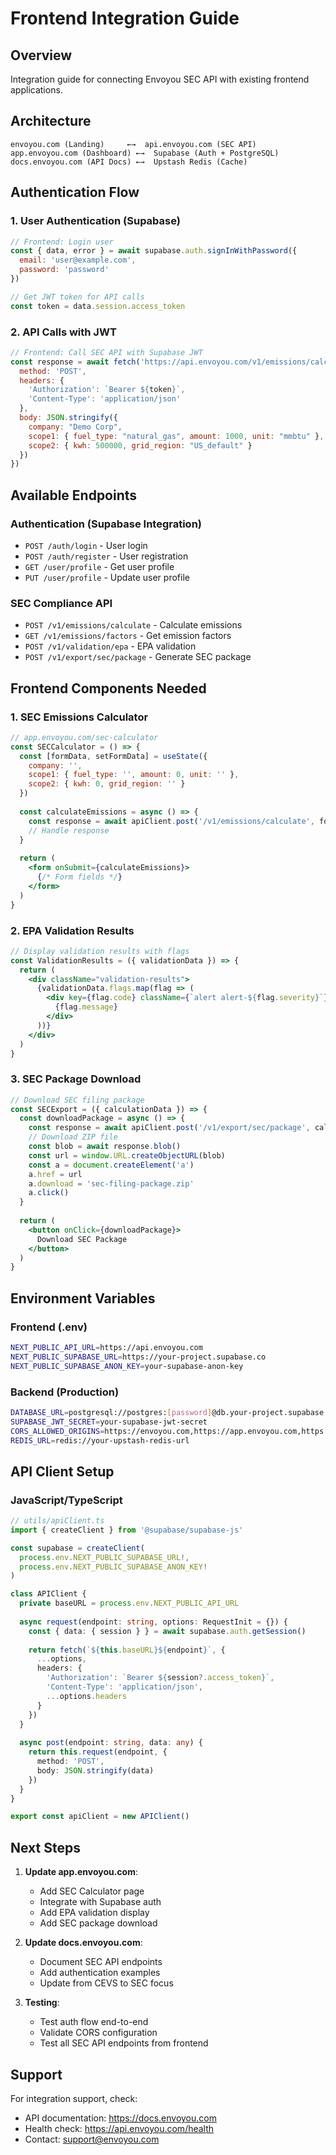 # Frontend Integration Guide

## Overview

Integration guide for connecting Envoyou SEC API with existing frontend applications.

## Architecture

```
envoyou.com (Landing)     ←→  api.envoyou.com (SEC API)
app.envoyou.com (Dashboard) ←→  Supabase (Auth + PostgreSQL)
docs.envoyou.com (API Docs) ←→  Upstash Redis (Cache)
```

## Authentication Flow

### 1. User Authentication (Supabase)
```javascript
// Frontend: Login user
const { data, error } = await supabase.auth.signInWithPassword({
  email: 'user@example.com',
  password: 'password'
})

// Get JWT token for API calls
const token = data.session.access_token
```

### 2. API Calls with JWT
```javascript
// Frontend: Call SEC API with Supabase JWT
const response = await fetch('https://api.envoyou.com/v1/emissions/calculate', {
  method: 'POST',
  headers: {
    'Authorization': `Bearer ${token}`,
    'Content-Type': 'application/json'
  },
  body: JSON.stringify({
    company: "Demo Corp",
    scope1: { fuel_type: "natural_gas", amount: 1000, unit: "mmbtu" },
    scope2: { kwh: 500000, grid_region: "US_default" }
  })
})
```

## Available Endpoints

### Authentication (Supabase Integration)
- `POST /auth/login` - User login
- `POST /auth/register` - User registration  
- `GET /user/profile` - Get user profile
- `PUT /user/profile` - Update user profile

### SEC Compliance API
- `POST /v1/emissions/calculate` - Calculate emissions
- `GET /v1/emissions/factors` - Get emission factors
- `POST /v1/validation/epa` - EPA validation
- `POST /v1/export/sec/package` - Generate SEC package

## Frontend Components Needed

### 1. SEC Emissions Calculator
```jsx
// app.envoyou.com/sec-calculator
const SECCalculator = () => {
  const [formData, setFormData] = useState({
    company: '',
    scope1: { fuel_type: '', amount: 0, unit: '' },
    scope2: { kwh: 0, grid_region: '' }
  })
  
  const calculateEmissions = async () => {
    const response = await apiClient.post('/v1/emissions/calculate', formData)
    // Handle response
  }
  
  return (
    <form onSubmit={calculateEmissions}>
      {/* Form fields */}
    </form>
  )
}
```

### 2. EPA Validation Results
```jsx
// Display validation results with flags
const ValidationResults = ({ validationData }) => {
  return (
    <div className="validation-results">
      {validationData.flags.map(flag => (
        <div key={flag.code} className={`alert alert-${flag.severity}`}>
          {flag.message}
        </div>
      ))}
    </div>
  )
}
```

### 3. SEC Package Download
```jsx
// Download SEC filing package
const SECExport = ({ calculationData }) => {
  const downloadPackage = async () => {
    const response = await apiClient.post('/v1/export/sec/package', calculationData)
    // Download ZIP file
    const blob = await response.blob()
    const url = window.URL.createObjectURL(blob)
    const a = document.createElement('a')
    a.href = url
    a.download = 'sec-filing-package.zip'
    a.click()
  }
  
  return (
    <button onClick={downloadPackage}>
      Download SEC Package
    </button>
  )
}
```

## Environment Variables

### Frontend (.env)
```bash
NEXT_PUBLIC_API_URL=https://api.envoyou.com
NEXT_PUBLIC_SUPABASE_URL=https://your-project.supabase.co
NEXT_PUBLIC_SUPABASE_ANON_KEY=your-supabase-anon-key
```

### Backend (Production)
```bash
DATABASE_URL=postgresql://postgres:[password]@db.your-project.supabase.co:5432/postgres
SUPABASE_JWT_SECRET=your-supabase-jwt-secret
CORS_ALLOWED_ORIGINS=https://envoyou.com,https://app.envoyou.com,https://docs.envoyou.com
REDIS_URL=redis://your-upstash-redis-url
```

## API Client Setup

### JavaScript/TypeScript
```typescript
// utils/apiClient.ts
import { createClient } from '@supabase/supabase-js'

const supabase = createClient(
  process.env.NEXT_PUBLIC_SUPABASE_URL!,
  process.env.NEXT_PUBLIC_SUPABASE_ANON_KEY!
)

class APIClient {
  private baseURL = process.env.NEXT_PUBLIC_API_URL
  
  async request(endpoint: string, options: RequestInit = {}) {
    const { data: { session } } = await supabase.auth.getSession()
    
    return fetch(`${this.baseURL}${endpoint}`, {
      ...options,
      headers: {
        'Authorization': `Bearer ${session?.access_token}`,
        'Content-Type': 'application/json',
        ...options.headers
      }
    })
  }
  
  async post(endpoint: string, data: any) {
    return this.request(endpoint, {
      method: 'POST',
      body: JSON.stringify(data)
    })
  }
}

export const apiClient = new APIClient()
```

## Next Steps

1. **Update app.envoyou.com**:
   - Add SEC Calculator page
   - Integrate with Supabase auth
   - Add EPA validation display
   - Add SEC package download

2. **Update docs.envoyou.com**:
   - Document SEC API endpoints
   - Add authentication examples
   - Update from CEVS to SEC focus

3. **Testing**:
   - Test auth flow end-to-end
   - Validate CORS configuration
   - Test all SEC API endpoints from frontend

## Support

For integration support, check:
- API documentation: https://docs.envoyou.com
- Health check: https://api.envoyou.com/health
- Contact: support@envoyou.com